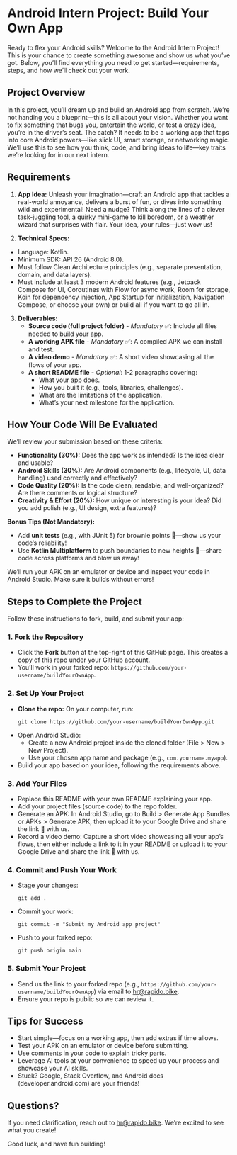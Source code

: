 # Android Intern Project: Build Your Own App

Ready to flex your Android skills? Welcome to the Android Intern Project! This is your chance to create something awesome and show us what you’ve got. Below, you’ll find everything you need to get started—requirements, steps, and how we’ll check out your work.

## Project Overview
In this project, you’ll dream up and build an Android app from scratch. We’re not handing you a blueprint—this is all about your vision. Whether you want to fix something that bugs you, entertain the world, or test a crazy idea, you’re in the driver’s seat. The catch? It needs to be a working app that taps into core Android powers—like slick UI, smart storage, or networking magic. We’ll use this to see how you think, code, and bring ideas to life—key traits we’re looking for in our next intern.

## Requirements
1. **App Idea:** Unleash your imagination—craft an Android app that tackles a real-world annoyance, delivers a burst of fun, or dives into something wild and experimental! Need a nudge? Think along the lines of a clever task-juggling tool, a quirky mini-game to kill boredom, or a weather wizard that surprises with flair. Your idea, your rules—just wow us!  

2. **Technical Specs:**  
- Language: Kotlin.  
- Minimum SDK: API 26 (Android 8.0).  
- Must follow Clean Architecture principles (e.g., separate presentation, domain, and data layers).  
- Must include at least 3 modern Android features (e.g., Jetpack Compose for UI, Coroutines with Flow for async work, Room for storage, Koin for dependency injection, App Startup for initialization, Navigation Compose, or choose your own) or build all if you want to go all in.  
 
3. **Deliverables:**  
   - **Source code (full project folder)** - *Mandatory* ✅: Include all files needed to build your app.  
   - **A working APK file** - *Mandatory* ✅: A compiled APK we can install and test.  
   - **A video demo** - *Mandatory* ✅: A short video showcasing all the flows of your app.  
   - **A short README file** - *Optional*: 1-2 paragraphs covering:  
     - What your app does.  
     - How you built it (e.g., tools, libraries, challenges).  
     - What are the limitations of the application.  
     - What’s your next milestone for the application. 

## How Your Code Will Be Evaluated
We’ll review your submission based on these criteria:  
- **Functionality (30%):** Does the app work as intended? Is the idea clear and usable?  
- **Android Skills (30%):** Are Android components (e.g., lifecycle, UI, data handling) used correctly and effectively?  
- **Code Quality (20%):** Is the code clean, readable, and well-organized? Are there comments or logical structure?  
- **Creativity & Effort (20%):** How unique or interesting is your idea? Did you add polish (e.g., UI design, extra features)?  

**Bonus Tips (Not Mandatory):**  
- Add **unit tests** (e.g., with JUnit 5) for brownie points 🎉—show us your code’s reliability!  
- Use **Kotlin Multiplatform** to push boundaries to new heights 🚀—share code across platforms and blow us away!

We’ll run your APK on an emulator or device and inspect your code in Android Studio. Make sure it builds without errors!

## Steps to Complete the Project
Follow these instructions to fork, build, and submit your app:

### 1. Fork the Repository
- Click the **Fork** button at the top-right of this GitHub page. This creates a copy of this repo under your GitHub account.  
- You’ll work in your forked repo: `https://github.com/your-username/buildYourOwnApp`.

### 2. Set Up Your Project
- **Clone the repo:** On your computer, run:  
  ```
  git clone https://github.com/your-username/buildYourOwnApp.git
  ```
- Open Android Studio:  
  - Create a new Android project inside the cloned folder (File > New > New Project).  
  - Use your chosen app name and package (e.g., `com.yourname.myapp`).  
- Build your app based on your idea, following the requirements above.

### 3. Add Your Files
- Replace this README with your own README explaining your app.  
- Add your project files (source code) to the repo folder.  
- Generate an APK: In Android Studio, go to Build > Generate App Bundles or APKs > Generate APK, then upload it to your Google Drive and share the link 📎 with us.
- Record a video demo: Capture a short video showcasing all your app’s flows, then either include a link to it in your README or upload it to your Google Drive and share the link 📎 with us.

### 4. Commit and Push Your Work
- Stage your changes:  
  ```
  git add .
  ```
- Commit your work:  
  ```
  git commit -m "Submit my Android app project"
  ```
- Push to your forked repo:  
  ```
  git push origin main
  ```

### 5. Submit Your Project
- Send us the link to your forked repo (e.g., `https://github.com/your-username/buildYourOwnApp`) via email to hr@rapido.bike.  
- Ensure your repo is public so we can review it.

## Tips for Success
- Start simple—focus on a working app, then add extras if time allows.  
- Test your APK on an emulator or device before submitting.  
- Use comments in your code to explain tricky parts.  
- Leverage AI tools at your convenience to speed up your process and showcase your AI skills.  
- Stuck? Google, Stack Overflow, and Android docs (developer.android.com) are your friends!

## Questions?
If you need clarification, reach out to hr@rapido.bike. We’re excited to see what you create!

Good luck, and have fun building!
